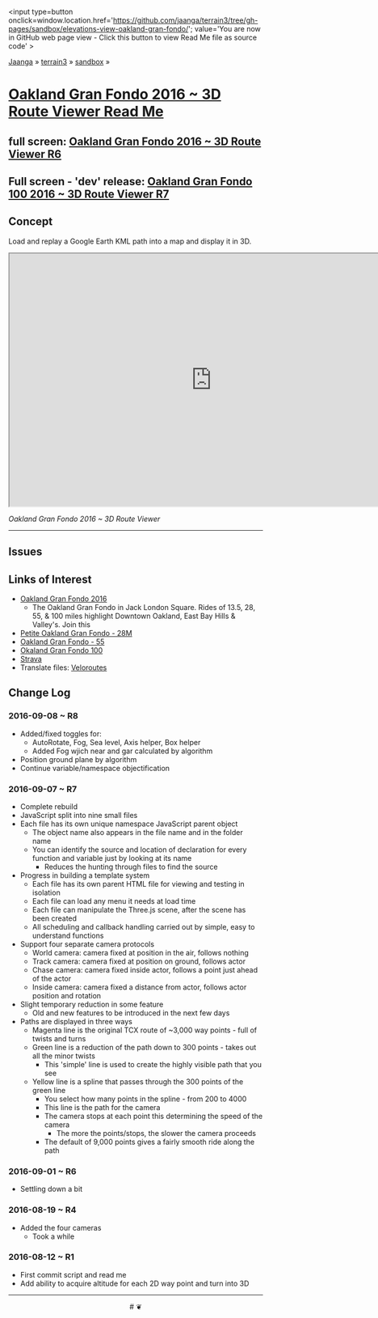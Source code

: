 <span style=display:none; >[You are now in GitHub source code view - click this link to view Read Me file as a web page]
( https://jaanga.github.io/terrain3/#sandbox/elevations-view-oakland-gran-fondo/ "View file as a web page." ) </span>
<input type=button onclick=window.location.href='https://github.com/jaanga/terrain3/tree/gh-pages/sandbox/elevations-view-oakland-gran-fondo/'; value='You are now in GitHub web page view - Click this button to view Read Me file as source code' >

[Jaanga]( http://jaanga.github.io ) &raquo; [terrain3]( https://jaanga.github.io/terrain3/ ) &raquo;
[sandbox]( https://jaanga.github.io/terrain3/#elevations/ ) &raquo;


[Oakland Gran Fondo 2016 ~ 3D Route Viewer Read Me]( https://jaanga.github.io/terrain3/#sandbox/elevations-view-oakland-gran-fondo/ )
===


## full screen: [Oakland Gran Fondo 2016 ~ 3D Route Viewer R6]( https://jaanga.github.io/terrain3/sandbox/elevations-view-oakland-gran-fondo/index.html )
## Full screen - 'dev' release: [Oakland Gran Fondo 100 2016 ~ 3D Route Viewer R7]( https://jaanga.github.io/terrain3/sandbox/elevations-view-oakland-gran-fondo/dev/index.html )

## Concept

Load and replay a Google Earth KML path into a map and display it in 3D.


<img src="" style=display:none; width=800 >

<iframe src="https://jaanga.github.io/terrain3/sandbox/elevations-view-oakland-gran-fondo/index.html" width=800px height=500px onload=this.contentWindow.controls.enableZoom=false; ></iframe>

_Oakland Gran Fondo 2016 ~ 3D Route Viewer_

***

## Issues


## Links of Interest


* [Oakland Gran Fondo 2016]( http://www.oaklandgranfondo.com/ )
	* The Oakland Gran Fondo in Jack London Square. Rides of 13.5, 28, 55, &amp; 100 miles highlight Downtown Oakland, East Bay Hills &amp; Valley&#039;s.  Join this
* [Petite Oakland Gran Fondo - 28M]( https://www.strava.com/routes/6190234 )
* [Oakland Gran Fondo - 55]( https://www.strava.com/routes/5700000 )
* [Okaland Gran Fondo 100]( https://www.strava.com/routes/5698881 )
* [Strava]( https://www.strava.com/onboarding )
* Translate files: [Veloroutes]( http://veloroutes.org/upload/ )
## Change Log


### 2016-09-08 ~ R8

* Added/fixed toggles for:
	* AutoRotate, Fog, Sea level, Axis helper, Box helper
	* Added Fog wjich near and gar calculated by algorithm
* Position ground plane by algorithm
* Continue variable/namespace objectification
  
 
### 2016-09-07 ~ R7

* Complete rebuild
* JavaScript split into nine small files
* Each file has its own unique namespace JavaScript parent object
	* The object name also appears in the file name and in the folder name
	* You can identify the source and location of declaration for every function and variable just by looking at its name
		* Reduces the hunting through files to find the source
* Progress in building a template system
	* Each file has its own parent HTML file for viewing and testing in isolation
	* Each file can load any menu it needs at load time
	* Each file can manipulate the Three.js scene, after the scene has been created
	* All scheduling and callback handling carried out by simple, easy to understand functions
* Support four separate camera protocols
	* World camera: camera fixed at position in the air, follows nothing
	* Track camera: camera fixed at position on ground, follows actor
	* Chase camera: camera fixed inside actor, follows a point just ahead of the actor
	* Inside camera: camera fixed a distance from actor, follows actor position and rotation
* Slight temporary reduction in some feature
	* Old and new features to be introduced in the next few days
* Paths are displayed in three ways
	* Magenta line is the original TCX route of ~3,000 way points - full of twists and turns
	* Green line is a reduction of the path down to 300 points - takes out all the minor twists
		* This 'simple' line is used to create the highly visible path that you see
	* Yellow line is a spline that passes through the 300 points of the green line
		* You select how many points in the spline - from 200 to 4000
		* This line is the path for the camera
		* The camera stops at each point this determining the speed of the camera
			* The more the points/stops, the slower the camera proceeds
		* The default of 9,000 points gives a fairly smooth ride along the path

### 2016-09-01 ~ R6

* Settling down a bit

### 2016-08-19 ~ R4

* Added the four cameras
	* Took a while


### 2016-08-12 ~ R1

* First commit script and read me
* Add ability to acquire altitude for each 2D way point and turn into 3D



***

<center title='Jaanga ~ your 3D happy place' >
# <a href=javascript:window.scrollTo(0,0); style=text-decoration:none; > ❦ </a>
</center>
